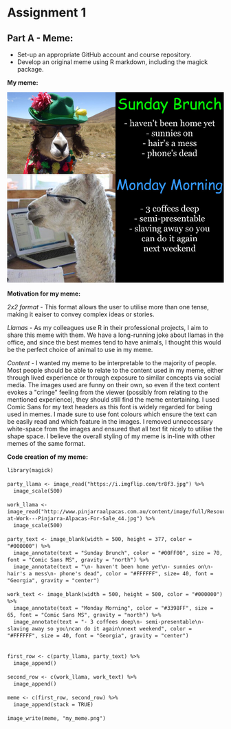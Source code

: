 # Assignment 1 

## Part A - Meme:
- Set-up an appropriate GitHub account and course repository.
- Develop an original meme using R markdown, including the magick package.

**My meme:**

![](my_meme.png)

**Motivation for my meme:**

*2x2 format* - This format allows the user to utilise more than one tense, making it eaiser to convey complex ideas or stories.

*Llamas* - As my colleagues use R in their professional projects, I aim to share this meme with them. We have a long-running joke about llamas in the office, and since the best memes tend to have animals, I thought this would be the perfect choice of animal to use in my meme.

*Content* - I wanted my meme to be interpretable to the majority of people. Most people should be able to relate to the content used in my meme, either through lived experience or through exposure to similar concepts via social media. The images used are funny on their own, so even if the text content evokes a "cringe" feeling from the viewer (possibly from relating to the mentioned experience), they should still find the meme entertaining. I used Comic Sans for my text headers as this font is widely regarded for being used in memes. I made sure to use font colours which ensure the text can be easily read and which feature in the images. I removed unneccessary white-space from the images and ensured that all text fit nicely to utilise the shape space. I believe the overall styling of my meme is in-line with other memes of the same format. 

**Code creation of my meme:**
```
library(magick)

party_llama <- image_read("https://i.imgflip.com/tr8f3.jpg") %>%
  image_scale(500)

work_llama <- image_read("http://www.pinjarraalpacas.com.au/content/image/full/Resources_Alpaca-at-Work---Pinjarra-Alpacas-For-Sale_44.jpg") %>%
  image_scale(500)

party_text <- image_blank(width = 500, height = 377, color = "#000000") %>%
  image_annotate(text = "Sunday Brunch", color = "#00FF00", size = 70, font = "Comic Sans MS", gravity = "north") %>%
  image_annotate(text = "\n- haven't been home yet\n- sunnies on\n- hair's a mess\n- phone's dead", color = "#FFFFFF", size= 40, font = "Georgia", gravity = "center") 

work_text <- image_blank(width = 500, height = 500, color = "#000000") %>%
  image_annotate(text = "Monday Morning", color = "#3398FF", size = 65, font = "Comic Sans MS", gravity = "north") %>%
  image_annotate(text = "- 3 coffees deep\n- semi-presentable\n- slaving away so you\ncan do it again\nnext weekend", color = "#FFFFFF", size = 40, font = "Georgia", gravity = "center")


first_row <- c(party_llama, party_text) %>%
  image_append()

second_row <- c(work_llama, work_text) %>%
  image_append()

meme <- c(first_row, second_row) %>%
  image_append(stack = TRUE)

image_write(meme, "my_meme.png")
```

